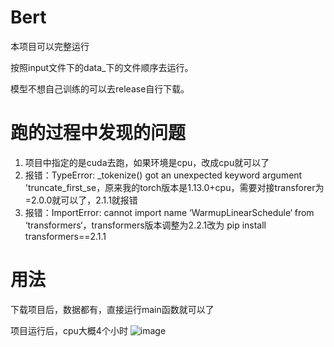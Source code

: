 # Bert
本项目可以完整运行


按照input文件下的data_下的文件顺序去运行。


模型不想自己训练的可以去release自行下载。


# 跑的过程中发现的问题
1. 项目中指定的是cuda去跑，如果环境是cpu，改成cpu就可以了
2. 报错：TypeError: _tokenize() got an unexpected keyword argument 'truncate_first_se，原来我的torch版本是1.13.0+cpu，需要对接transforer为=2.0.0就可以了，2.1.1就报错
3. 报错：ImportError: cannot import name ‘WarmupLinearSchedule‘ from ‘transformers‘，transformers版本调整为2.2.1改为 pip install transformers==2.1.1



# 用法
下载项目后，数据都有，直接运行main函数就可以了

项目运行后，cpu大概4个小时
![image](https://github.com/likeqiang1001/Bert-aq/assets/12680223/0c104f57-a8a4-487b-a66f-fdb2ca9ace31)

